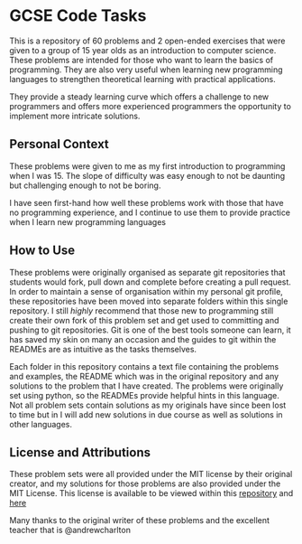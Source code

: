 # GCSE Code Tasks
This is a repository of 60 problems and 2 open-ended exercises that were given to a group of 15 year olds as an introduction to computer science.
These problems are intended for those who want to learn the basics of programming.
They are also very useful when learning new programming languages to strengthen theoretical learning with practical applications.

They provide a steady learning curve which offers a challenge to new programmers and offers more experienced programmers the opportunity to implement more intricate solutions.

## Personal Context
These problems were given to me as my first introduction to programming when I was 15.
The slope of difficulty was easy enough to not be daunting but challenging enough to not be boring.

I have seen first-hand how well these problems work with those that have no programming experience, and I continue to use them to provide practice when I learn new programming languages

## How to Use
These problems were originally organised as separate git repositories that students would fork, pull down and complete before creating a pull request.
In order to maintain a sense of organisation within my personal git profile, these repositories have been moved into separate folders within this single repository.
I still *highly* recommend that those new to programming still create their own fork of this problem set and get used to committing and pushing to git repositories.
Git is one of the best tools someone can learn, it has saved my skin on many an occasion and the guides to git within the READMEs are as intuitive as the tasks themselves.

Each folder in this repository contains a text file containing the problems and examples, the README which was in the original repository and any solutions to the problem that I have created.
The problems were originally set using python, so the READMEs provide helpful hints in this language. 
Not all problem sets contain solutions as my originals have since been lost to time but in I will add new solutions in due course as well as solutions in other languages.

## License and Attributions
These problem sets were all provided under the MIT license by their original creator, and my solutions for those problems are also provided under the MIT License.
This license is available to be viewed within this [repository](LICENSE) and [here](https://opensource.org/licenses/MIT)

Many thanks to the original writer of these problems and the excellent teacher that is @andrewcharlton